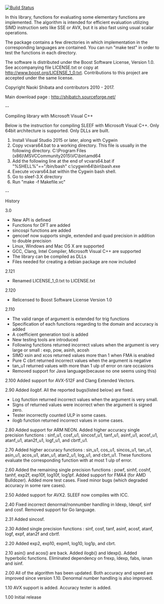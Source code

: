 [![Build Status](https://travis-ci.org/shibatch/sleef.svg?branch=master)](https://travis-ci.org/shibatch/sleef)

In this library, functions for evaluating some elementary functions
are implemented. The algorithm is intended for efficient evaluation
utilizing SIMD instruction sets like SSE or AVX, but it is also fast
using usual scalar operations.

The package contains a few directories in which implementation in the
corresponding languages are contained. You can run "make test" in
order to test the functions in each directory.

The software is distributed under the Boost Software License, Version
1.0.  See accompanying file LICENSE.txt or copy at
http://www.boost.org/LICENSE_1_0.txt.
Contributions to this project are accepted under the same license.

Copyright Naoki Shibata and contributors 2010 - 2017.


Main download page : http://shibatch.sourceforge.net/

--

Compiling library with Microsoft Visual C++

Below is the instruction for compiling SLEEF with Microsoft Visual
C++.  Only 64bit architecture is supported. Only DLLs are built.


1. Install Visual Studio 2015 or later, along with Cygwin
2. Copy vcvars64.bat to a working directory.
   This file is usually in the following directory.
   C:\Program Files (x86)\MSVCCommunity2015\VC\bin\amd64
3. Add the following line at the end of vcvars64.bat
   if "%SHELL%"=="/bin/bash" c:\cygwin64\bin\bash.exe
4. Execute vcvars64.bat within the Cygwin bash shell.
5. Go to sleef-3.X directory
6. Run "make -f Makefile.vc"

--


History

3.0
* New API is defined
* Functions for DFT are added
* sincospi functions are added
* gencoef now supports single, extended and quad precision in addition to double precision
* Linux, Windows and Mac OS X are supported
* GCC, Clang, Intel Compiler, Microsoft Visual C++ are supported
* The library can be compiled as DLLs
* Files needed for creating a debian package are now included


2.121
* Renamed LICENSE_1_0.txt to LICENSE.txt

2.120
* Relicensed to Boost Software License Version 1.0

2.110
* The valid range of argument is extended for trig functions
* Specification of each functions regarding to the domain and accuracy is added
* A coefficient generation tool is added
* New testing tools are introduced
* Following functions returned incorrect values when the argument is very large or small : exp, pow, asinh, acosh
* SIMD xsin and xcos returned values more than 1 when FMA is enabled
* Pure C cbrt returned incorrect values when the argument is negative
* tan_u1 returned values with more than 1 ulp of error on rare occasions
* Removed support for Java language(because no one seems using this)

2.100 Added support for AVX-512F and Clang Extended Vectors.

2.90 Added ilogbf. All the reported bugs(listed below) are fixed.
* Log function returned incorrect values when the argument is very small.
* Signs of returned values were incorrect when the argument is signed zero.
* Tester incorrectly counted ULP in some cases.
* ilogb function returned incorrect values in some cases.

2.80 Added support for ARM NEON. Added higher accuracy single
precision functions : sinf_u1, cosf_u1, sincosf_u1, tanf_u1, asinf_u1,
acosf_u1, atanf_u1, atan2f_u1, logf_u1, and cbrtf_u1.

2.70 Added higher accuracy functions : sin_u1, cos_u1, sincos_u1,
tan_u1, asin_u1, acos_u1, atan_u1, atan2_u1, log_u1, and
cbrt_u1. These functions evaluate the corresponding function with at
most 1 ulp of error.

2.60 Added the remaining single precision functions : powf, sinhf,
coshf, tanhf, exp2f, exp10f, log10f, log1pf. Added support for FMA4
(for AMD Bulldozer). Added more test cases. Fixed minor bugs (which
degraded accuracy in some rare cases).

2.50 Added support for AVX2. SLEEF now compiles with ICC.

2.40 Fixed incorrect denormal/nonnumber handling in ldexp, ldexpf,
sinf and cosf. Removed support for Go language.

2.31 Added sincosf.

2.30 Added single precision functions : sinf, cosf, tanf, asinf,
acosf, atanf, logf, expf, atan2f and cbrtf.

2.20 Added exp2, exp10, expm1, log10, log1p, and cbrt.

2.10 asin() and acos() are back. Added ilogb() and ldexp(). Added
hyperbolic functions.  Eliminated dependency on frexp, ldexp, fabs,
isnan and isinf.

2.00 All of the algorithm has been updated. Both accuracy and speed
are improved since version 1.10. Denormal number handling is also
improved.

1.10 AVX support is added. Accuracy tester is added.

1.00 Initial release
